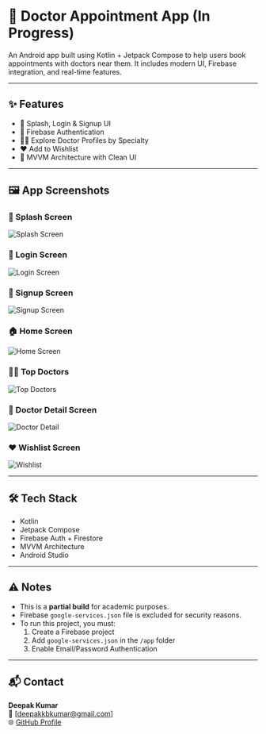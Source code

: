 # 🏥 Doctor Appointment App (In Progress)

An Android app built using Kotlin + Jetpack Compose to help users book appointments with doctors near them. It includes modern UI, Firebase integration, and real-time features.

---

## ✨ Features

- 📱 Splash, Login & Signup UI
- 🔐 Firebase Authentication
- 👨‍⚕️ Explore Doctor Profiles by Specialty
- ❤️ Add to Wishlist
- 💾 MVVM Architecture with Clean UI

---

## 🖼️ App Screenshots

### 🚀 Splash Screen
![Splash Screen](screenshots/1_splash.png)

### 🔐 Login Screen
![Login Screen](screenshots/2_login.png)

### 📝 Signup Screen
![Signup Screen](screenshots/3_signup.png)

### 🏠 Home Screen
![Home Screen](screenshots/4_home.png)

### 👨‍⚕️ Top Doctors
![Top Doctors](screenshots/5_top_doctor.png)

### 📄 Doctor Detail Screen
![Doctor Detail](screenshots/6_detail.png)

### ❤️ Wishlist Screen
![Wishlist](screenshots/7_wishlist.png)

---

## 🛠️ Tech Stack

- Kotlin
- Jetpack Compose
- Firebase Auth + Firestore
- MVVM Architecture
- Android Studio

---

## ⚠️ Notes

- This is a **partial build** for academic purposes.
- Firebase `google-services.json` file is excluded for security reasons.
- To run this project, you must:
  1. Create a Firebase project
  2. Add `google-services.json` in the `/app` folder
  3. Enable Email/Password Authentication

---

## 📬 Contact

**Deepak Kumar**  
📧 [deepakkbkumar@gmail.com]  
🌐 [GitHub Profile](https://github.com/deepak-kb)
